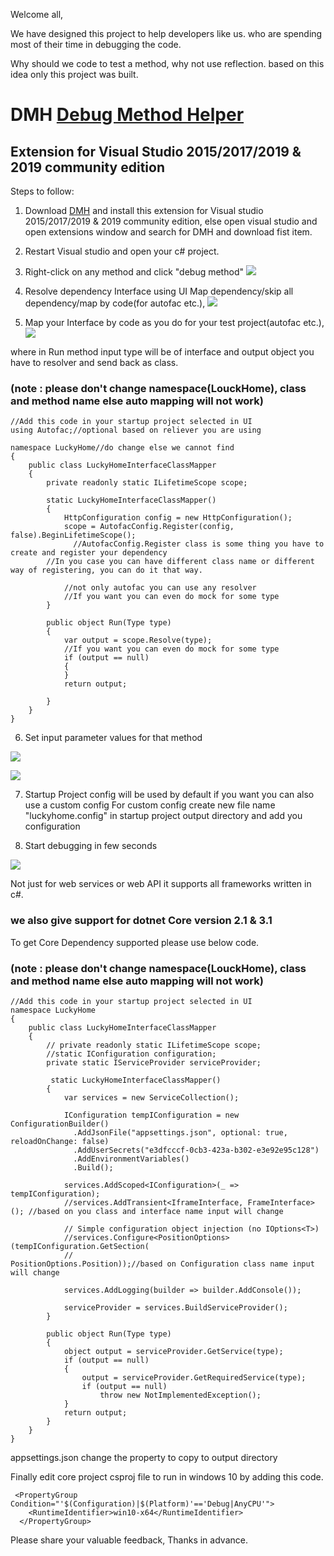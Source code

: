 Welcome all,

We have designed this project to help developers like us. 
who are spending most of their time in debugging the code.

Why should we code to test a method, 
why not use reflection. based on this idea only this project was built.

 
# DMH [Debug Method Helper](https://marketplace.visualstudio.com/items?itemName=BalajiPriya.DebugMethodHelper)

## Extension for Visual Studio 2015/2017/2019 & 2019 community edition 

Steps to follow:
1. Download [DMH](https://marketplace.visualstudio.com/items?itemName=BalajiPriya.DebugMethodHelper) and install this extension for Visual studio 2015/2017/2019 & 2019 community edition, else open visual studio and open extensions window and search for DMH and download fist item.
2. Restart Visual studio and open your c# project.
3. Right-click on any method and click "debug method"
![](/src/DMH.Net/help/image0.png)

4. Resolve dependency Interface using UI Map dependency/skip all dependency/map by code(for autofac etc.),
![](/src/DMH.Net/help/image1.png)

5. Map your Interface by code as you do for your test project(autofac etc.),
![](/src/DMH.Net/help/image2.png)

where in Run method input type will be of interface and output object you have to resolver and send back as class.

### (note : please don't change namespace(LouckHome), class and method name else auto mapping will not work)

```
//Add this code in your startup project selected in UI
using Autofac;//optional based on reliever you are using

namespace LuckyHome//do change else we cannot find
{
    public class LuckyHomeInterfaceClassMapper
    {
        private readonly static ILifetimeScope scope;

        static LuckyHomeInterfaceClassMapper()
        {
            HttpConfiguration config = new HttpConfiguration();
            scope = AutofacConfig.Register(config, false).BeginLifetimeScope();
	          //AutofacConfig.Register class is some thing you have to create and register your dependency
	    //In you case you can have different class name or different way of registering, you can do it that way.
	    
            //not only autofac you can use any resolver
            //If you want you can even do mock for some type
        }
		
        public object Run(Type type)
        {
            var output = scope.Resolve(type);
            //If you want you can even do mock for some type
            if (output == null)
            {
            }
            return output;

        }
    }
}
```
6. Set input parameter values for that method

![](src/DMH.Net/help/image3.png)

![](src/DMH.Net/help/image4.png)

7. Startup Project config will be used by default if you want you can also use a custom config
For custom config create new file name "luckyhome.config" in startup project output directory and add you configuration

8. Start debugging in few seconds

![](src/DMH.Net/help/image5.png)

Not just for web services or web API it supports all frameworks written in c#.

### we also give support for dotnet Core version 2.1 & 3.1

To get Core Dependency supported please use below code.

### (note : please don't change namespace(LouckHome), class and method name else auto mapping will not work)

```
//Add this code in your startup project selected in UI
namespace LuckyHome
{
    public class LuckyHomeInterfaceClassMapper
    {
        // private readonly static ILifetimeScope scope;
        //static IConfiguration configuration;
        private static IServiceProvider serviceProvider;
        
         static LuckyHomeInterfaceClassMapper()
        {
            var services = new ServiceCollection();
	    
            IConfiguration tempIConfiguration = new ConfigurationBuilder()
              .AddJsonFile("appsettings.json", optional: true, reloadOnChange: false)
              .AddUserSecrets("e3dfcccf-0cb3-423a-b302-e3e92e95c128")
              .AddEnvironmentVariables()
              .Build();
            
            services.AddScoped<IConfiguration>(_ => tempIConfiguration);
            //services.AddTransient<IframeInterface, FrameInterface>(); //based on you class and interface name input will change
	    
            // Simple configuration object injection (no IOptions<T>)
            //services.Configure<PositionOptions>(tempIConfiguration.GetSection(
            //                                        PositionOptions.Position));//based on Configuration class name input will change
	    
            services.AddLogging(builder => builder.AddConsole());
            
            serviceProvider = services.BuildServiceProvider();
        }

        public object Run(Type type)
        {
            object output = serviceProvider.GetService(type);
            if (output == null)
            {
                output = serviceProvider.GetRequiredService(type);
                if (output == null)
                    throw new NotImplementedException();
            }
            return output;
        }
    }
}
```
appsettings.json change the property to copy to output directory

Finally edit core project csproj file to run in windows 10 by adding this code.
```
 <PropertyGroup Condition="'$(Configuration)|$(Platform)'=='Debug|AnyCPU'">
    <RuntimeIdentifier>win10-x64</RuntimeIdentifier>
  </PropertyGroup>
  ```
Please share your valuable feedback, 
Thanks in advance.
